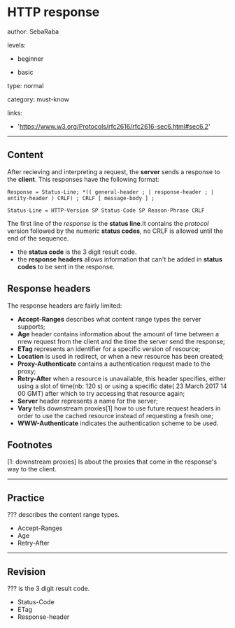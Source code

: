 # HTTP response
author: SebaRaba

levels:

  - beginner

  - basic

type: normal

category: must-know

links:

  - 'https://www.w3.org/Protocols/rfc2616/rfc2616-sec6.html#sec6.2'

---
## Content

After recieving and interpreting a request, the **server** sends a response to the **client**.
This responses have the following format:

`Response = Status-Line;
          *(( general-header ;
          | response-header ;
          | entity-header ) CRLF) ;
          CRLF
          [ message-body ] ;`


`Status-Line = HTTP-Version SP Status-Code SP Reason-Phrase CRLF`

The first line of the *response* is the **status line**.It contains the *protocol* version followed by the numeric **status codes**, no CRLF is allowed until the end of the sequence.
- the **status code** is the 3 digit result code.
- the **response headers** allows information that can't be added in **status codes** to be sent in the response.

## Response headers
The response headers are fairly limited:

- **Accept-Ranges** describes what content range types the server supports;
- **Age** header contains information about the amount of time between a nrew request from the client and the time the server send the response;
- **ETag** represents an identifier for a specific version of resource;
- **Location** is used in redirect, or when a new resource has been created;
- **Proxy-Authenticate** contains a authentication request made to the proxy;
- **Retry-After** when a resource is unavailable, this header specifies, either using a slot of time(nb: 120 s) or using a specific date( 23 March 2017 14 00 GMT) after which to try accessing that resource again;
- **Server** header represents a name for the server;
- **Vary** tells downstream proxies[1] how to use future request headers in order to use the cached resource instead of requesting a fresh one;
- **WWW-Authenticate** indicates the authentication scheme to be used.

## Footnotes

[1: downstream proxies]
Is about the proxies that come in the response's way to the client.


---
## Practice

??? describes the content range types.

* Accept-Ranges
* Age
* Retry-After

---
## Revision

??? is the 3 digit result code.

* Status-Code
* ETag
* Response-header
